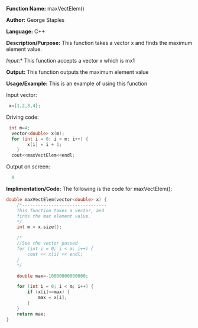 **Function Name:**         maxVectElem()

**Author:** George Staples

**Language:** C++

**Description/Purpose:** This function takes a vector x and finds the maximum element value. 

*Input:** This function accepts a vector x which is mx1
  
**Output:** This function outputs the maximum element value

**Usage/Example:** This is an example of using this function

Input vector:
```c++
 x={1,2,3,4};
```

Driving code:
```c++
 int m=4;
  vector<double> x(m);
  for (int i = 0; i < m; i++) {
		x[i] = i + 1;
	}
  cout<<maxVectElem<<endl;
 ```
Output on screen:
```c++
  4
```
**Implimentation/Code:** The following is the code for maxVectElem():
```c++
double maxVectElem(vector<double> x) {
	/*--------------------------------
	This function takes a vector, and 
	finds the max element value.
	*/
	int m = x.size();

	/*
	//See the vector passed
	for (int i = 0; i < m; i++) {
		cout << x[i] << endl;
	}
	*/

	double max=-10000000000000;

	for (int i = 0; i < m; i++) {
		if (x[i]>=max) {
			max = x[i];
		}
	}
	return max;
}
```
